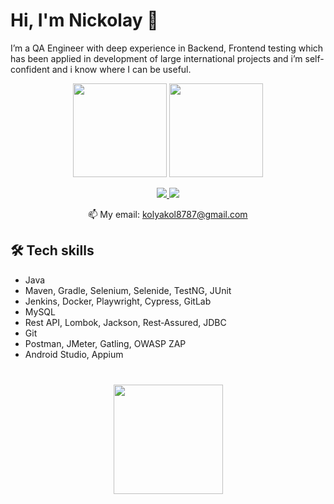 # Hi, I'm Nickolay 👋
I’m a QA Engineer with deep experience in Backend, Frontend testing which has been applied in development of large international projects and i’m self-confident and i know where I can be useful.

<p align='center'>
   <a href="https://github-readme-stats.vercel.app/api?username=nick8787&show_icons=true&count_private=true"><img
           height=150
           src="https://github-readme-stats.vercel.app/api?username=nick8787&show_icons=true&count_private=true"/></a>
   <a href="https://github.com/romankh3/github-readme-stats"><img height=150
                                                                  src="https://github-readme-stats.vercel.app/api/top-langs/?username=nick8787&layout=compact"/></a>
</p>

<p align='center'>
   <a href="https://www.linkedin.com/in/mykola-shchypailo-284997297/">
       <img src="https://img.shields.io/badge/linkedin-%230077B5.svg?&style=for-the-badge&logo=linkedin&logoColor=white"/>
   </a>
   <a href="https://t.me/nick8787" target = "_blank">
       <img src="https://img.shields.io/badge/Telegram-2CA5E0?style=for-the-badge&logo=telegram&logoColor=white"/>
   </a>
<p align='center'>
   📫 My email: <a href='mailto:kolyakol8787@gmail.com'>kolyakol8787@gmail.com</a>
</p>


## 🛠 Tech skills
*   Java
*   Maven, Gradle, Selenium, Selenide, TestNG, JUnit
*   Jenkins, Docker, Playwright, Cypress, GitLab
*   MySQL
*   Rest API, Lombok, Jackson, Rest‑Assured, JDBC
*   Git
*   Postman, JMeter, Gatling, OWASP ZAP
*   Android Studio, Appium

<div align="center" style="margin: 40px 0">
   <a href="https://github.com/nick8787/github-profile-views-counter">
       <img width="175px" src="https://komarev.com/ghpvc/?username=nick8787&color=DE002D">
   </a>
</div>
